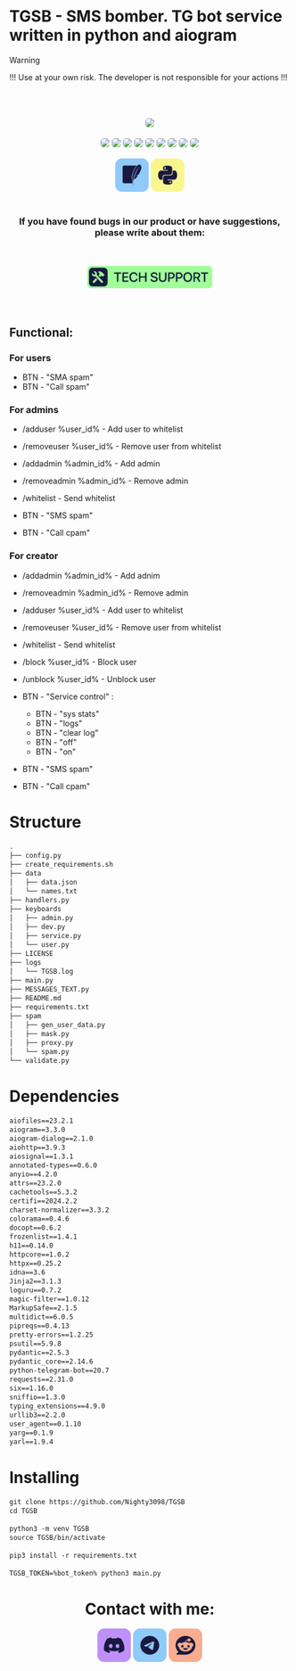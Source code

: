 
# TGSB - SMS bomber. TG bot service written in python and aiogram 
> [!warning]
> !!! Use at your own risk. The developer is not responsible for your actions !!!


<div class="badges" align="center">    
    <br><br><br>
    <a href="./LICENSE.md"><img  class="badge" src="https://img.shields.io/github/license/Nighty3098/TGSB?style=for-the-badge&color=a6e0b8&logoColor=ffffff&labelColor=1c1c29"  style="border-radius: 5px;"/></a>
	<br><br>
	<img src="https://img.shields.io/github/created-at/Nighty3098/TGSB?style=for-the-badge&color=7dc4e4&logoColor=D9E0EE&labelColor=1c1c29" style="border-radius: 5px;">
	<img class="badge" src="https://img.shields.io/github/last-commit/Nighty3098/TGSB?style=for-the-badge&color=7dc4e4&logoColor=D9E0EE&labelColor=1c1c29" style="border-radius: 5px;"/>
	<img class="badge" src="https://img.shields.io/github/issues-pr/Nighty3098/TGSB?style=for-the-badge&color=ef9f9c&logoColor=85e185&labelColor=1c1c29" style="border-radius: 5px;" />
	<img class="badge" src="https://img.shields.io/github/repo-size/Nighty3098/TGSB?style=for-the-badge&color=ea9de7&logoColor=D9E0EE&labelColor=171b22" style="border-radius: 5px;"/>
	<img class="badge" src="https://img.shields.io/github/issues/Nighty3098/TGSB?style=for-the-badge&color=dbb6ed&logoColor=ffffff&labelColor=1c1c29"  style="border-radius: 5px;"/>
	<img src="https://img.shields.io/github/commit-activity/t/Nighty3098/TGSB?style=for-the-badge&color=a6e0b8&logoColor=D9E0EE&labelColor=171b22" style="border-radius: 5px;"/>
	<img src="https://img.shields.io/github/languages/count/Nighty3098/TGSB?style=for-the-badge&color=ea9de7&logoColor=D9E0EE&labelColor=171b22" style="border-radius: 5px;"/>
	<img class="badge" src="https://img.shields.io/github/stars/Nighty3098/TGSB?style=for-the-badge&color=eed49f&logoColor=D9E0EE&labelColor=1c1c29" style="border-radius: 5px;"/>
	<img class="badge" src="https://img.shields.io/github/forks/Nighty3098/TGSB?style=for-the-badge&color=9dc3ea&logoColor=D9E0EE&labelColor=1c1c29"  style="border-radius: 5px;"/>
	<br><br>
	<img class="badge" src="https://github.com/Nighty3098/DevIcons/blob/main/badges/badges_sqlite.png?raw=true" height="60px"/>
	<img class="badge" src="https://github.com/Nighty3098/DevIcons/blob/main/badges/badges_python.png?raw=true" height="60px"/>
    <br><br>
    <h3>If you have found bugs in our product or have suggestions, please write about them:</h3>
    <br><br>
    <a href="https://t.me/DXS_TechSupport_bot"><img src="https://github.com/Nighty3098/DevIcons/blob/main/badges/badges_TechSupport.png?raw=true" height="40px" /></a>
    <br><br><br>
</div>

## Functional:


### For users

 - BTN - "SMA spam"
 - BTN - "Call spam"


### For admins

- /adduser %user_id% - Add user to whitelist
- /removeuser %user_id% - Remove user from whitelist
- /addadmin %admin_id% - Add admin
- /removeadmin %admin_id% - Remove admin
- /whitelist - Send whitelist

- BTN - "SMS spam"
- BTN - "Call cpam"


### For creator

- /addadmin %admin_id% - Add adnim
- /removeadmin %admin_id% - Remove admin
- /adduser %user_id% - Add user to whitelist
- /removeuser %user_id% - Remove user from whitelist
- /whitelist - Send whitelist
- /block %user_id% - Block user
- /unblock %user_id% - Unblock user

- BTN - "Service control" : 
    - BTN - "sys stats"
    - BTN - "logs"
    - BTN - "clear log"
    - BTN - "off"
    - BTN - "on"

- BTN - "SMS spam"
- BTN - "Call cpam"

# Structure

```
.
├── config.py
├── create_requirements.sh
├── data
│   ├── data.json
│   └── names.txt
├── handlers.py
├── keyboards
│   ├── admin.py
│   ├── dev.py
│   ├── service.py
│   └── user.py
├── LICENSE
├── logs
│   └── TGSB.log
├── main.py
├── MESSAGES_TEXT.py
├── README.md
├── requirements.txt
├── spam
│   ├── gen_user_data.py
│   ├── mask.py
│   ├── proxy.py
│   └── spam.py
└── validate.py
```

# Dependencies

```
aiofiles==23.2.1
aiogram==3.3.0
aiogram-dialog==2.1.0
aiohttp==3.9.3
aiosignal==1.3.1
annotated-types==0.6.0
anyio==4.2.0
attrs==23.2.0
cachetools==5.3.2
certifi==2024.2.2
charset-normalizer==3.3.2
colorama==0.4.6
docopt==0.6.2
frozenlist==1.4.1
h11==0.14.0
httpcore==1.0.2
httpx==0.25.2
idna==3.6
Jinja2==3.1.3
loguru==0.7.2
magic-filter==1.0.12
MarkupSafe==2.1.5
multidict==6.0.5
pipreqs==0.4.13
pretty-errors==1.2.25
psutil==5.9.8
pydantic==2.5.3
pydantic_core==2.14.6
python-telegram-bot==20.7
requests==2.31.0
six==1.16.0
sniffio==1.3.0
typing_extensions==4.9.0
urllib3==2.2.0
user_agent==0.1.10
yarg==0.1.9
yarl==1.9.4
```

# Installing

```
git clone https://github.com/Nighty3098/TGSB 
cd TGSB

python3 -m venv TGSB
source TGSB/bin/activate

pip3 install -r requirements.txt

TGSB_TOKEN=%bot_token% python3 main.py
```



<div align="center">
    <h1>Contact with me:</h1>
	<a href="https://discord.gg/#9707" target="blank"><img src="https://github.com/Nighty3098/DevIcons/blob/main/badges/badges_discord.png?raw=true" height="60px"/></a>
	<a href="https://t.me/Night3098" target="blank"><img src="https://github.com/Nighty3098/DevIcons/blob/main/badges/badges_telegram.png?raw=true" height="60px"/></a>
	<a href="https://www.reddit.com/user/Night3098" target="blank"><img src="https://github.com/Nighty3098/DevIcons/blob/main/badges/badges_reddit.png?raw=true" height="60px"/></a>
</div>

